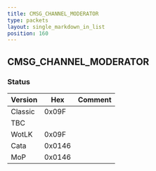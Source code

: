 ```yaml
---
title: CMSG_CHANNEL_MODERATOR
type: packets
layout: single_markdown_in_list
position: 160
---
```


## CMSG_CHANNEL_MODERATOR

### Status

Version    | Hex        | Comment
---------- | ---------- | ---------- 
Classic    | 0x09F      | 
TBC        |            |
WotLK      | 0x09F      | 
Cata       | 0x0146     | 
MoP        | 0x0146     | 